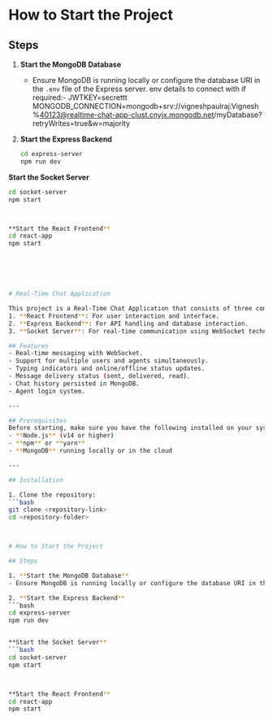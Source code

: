 # How to Start the Project

## Steps

1. **Start the MongoDB Database**  
   - Ensure MongoDB is running locally or configure the database URI in the `.env` file of the Express server.
   env details to connect with if required:- 
   JWTKEY=secrettt
   MONGODB_CONNECTION=mongodb+srv://vigneshpaulraj:Vignesh%40123@realtime-chat-app-clust.cnyjx.mongodb.net/myDatabase?retryWrites=true&w=majority

2. **Start the Express Backend**  
   ```bash
   cd express-server
   npm run dev


**Start the Socket Server**  
   ```bash
   cd socket-server
   npm start



 **Start the React Frontend**
 cd react-app
npm start






# Real-Time Chat Application

This project is a Real-Time Chat Application that consists of three components:  
1. **React Frontend**: For user interaction and interface.  
2. **Express Backend**: For API handling and database interaction.  
3. **Socket Server**: For real-time communication using WebSocket technology.  

## Features
- Real-time messaging with WebSocket.
- Support for multiple users and agents simultaneously.
- Typing indicators and online/offline status updates.
- Message delivery status (sent, delivered, read).
- Chat history persisted in MongoDB.
- Agent login system.

---

## Prerequisites
Before starting, make sure you have the following installed on your system:
- **Node.js** (v14 or higher)
- **npm** or **yarn**
- **MongoDB** running locally or in the cloud

---

## Installation

1. Clone the repository:
   ```bash
   git clone <repository-link>
   cd <repository-folder>



# How to Start the Project

## Steps

1. **Start the MongoDB Database**  
   - Ensure MongoDB is running locally or configure the database URI in the `.env` file of the Express server.

2. **Start the Express Backend**  
   ```bash
   cd express-server
   npm run dev


**Start the Socket Server**  
   ```bash
   cd socket-server
   npm start



 **Start the React Frontend**
 cd react-app
npm start

   